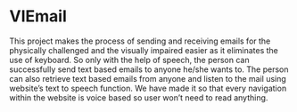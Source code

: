 # VIEmail
This project makes the process of sending and receiving emails for the physically challenged and the visually impaired easier as it eliminates the use of keyboard. So only with the help of speech, the person can successfully send text based emails to anyone he/she wants to. The person can also retrieve text based emails from anyone and listen to the mail using website’s text to speech function. We have made it so that every navigation within the website is voice based so user won’t need to read anything.
